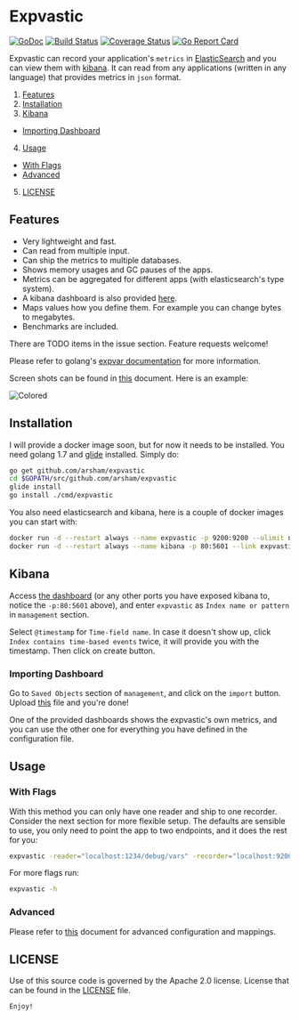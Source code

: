 # Expvastic

[![GoDoc](https://godoc.org/github.com/arsham/expvastic?status.svg)](http://godoc.org/github.com/arsham/expvastic)
[![Build Status](https://travis-ci.org/arsham/expvastic.svg?branch=master)](https://travis-ci.org/arsham/expvastic)
[![Coverage Status](https://coveralls.io/repos/github/arsham/expvastic/badge.svg?branch=master)](https://coveralls.io/github/arsham/expvastic?branch=master)
[![Go Report Card](https://goreportcard.com/badge/github.com/arsham/expvastic)](https://goreportcard.com/report/github.com/arsham/expvastic)

Expvastic can record your application's `metrics` in [ElasticSearch][elasticsearch] and you can view them with [kibana][kibana]. It can read from any applications (written in any language) that provides metrics in `json` format.

1. [Features](#features)
2. [Installation](#installation)
3. [Kibana](#kibana)
  * [Importing Dashboard](#importing-dashboard)
4. [Usage](#usage)
  * [With Flags](#with-flags)
  * [Advanced](#advanced)
5. [LICENSE](#license)

## Features

* Very lightweight and fast.
* Can read from multiple input.
* Can ship the metrics to multiple databases.
* Shows memory usages and GC pauses of the apps.
* Metrics can be aggregated for different apps (with elasticsearch's type system).
* A kibana dashboard is also provided [here](./bin/dashboard.json).
* Maps values how you define them. For example you can change bytes to megabytes.
* Benchmarks are included.

There are TODO items in the issue section. Feature requests welcome!

Please refer to golang's [expvar documentation][expvar] for more information.

Screen shots can be found in [this](./SCREENSHOTS.md) document. Here is an example:

![Colored](http://i.imgur.com/34kdQe8.png)

## Installation

I will provide a docker image soon, but for now it needs to be installed. You need golang 1.7 and [glide][glide] installed. Simply do:

```bash
go get github.com/arsham/expvastic
cd $GOPATH/src/github.com/arsham/expvastic
glide install
go install ./cmd/expvastic
```

You also need elasticsearch and kibana, here is a couple of docker images you can start with:

```bash
docker run -d --restart always --name expvastic -p 9200:9200 --ulimit nofile=98304:98304 -v "/path/to/somewhere/expvastic":/usr/share/elasticsearch/data elasticsearch
docker run -d --restart always --name kibana -p 80:5601 --link expvastic:elasticsearch -p 5601:5601 kibana
```

## Kibana

Access [the dashboard](http://localhost) (or any other ports you have exposed kibana to, notice the `-p:80:5601` above), and enter `expvastic` as `Index name or pattern` in `management` section.

Select `@timestamp` for `Time-field name`. In case it doesn't show up, click `Index contains time-based events` twice, it will provide you with the timestamp. Then click on create button.

### Importing Dashboard

Go to `Saved Objects` section of `management`, and click on the `import` button. Upload [this](./bin/dashboard.json) file and you're done!

One of the provided dashboards shows the expvastic's own metrics, and you can use the other one for everything you have defined in the configuration file.

## Usage

### With Flags

With this method you can only have one reader and ship to one recorder. Consider the next section for more flexible setup. The defaults are sensible to use, you only need to point the app to two endpoints, and it does the rest for you:

```bash
expvastic -reader="localhost:1234/debug/vars" -recorder="localhost:9200"
```

For more flags run:
```bash
expvastic -h
```

### Advanced

Please refer to [this](./RECIPES.md) document for advanced configuration and mappings.

## LICENSE

Use of this source code is governed by the Apache 2.0 license. License that can be found in the [LICENSE](./LICENSE) file.

`Enjoy!`


[expvar]: https://golang.org/pkg/expvar/
[glide]: https://github.com/Masterminds/glide
[elasticsearch]: https://github.com/elastic/elasticsearch
[kibana]: https://github.com/elastic/kibana
